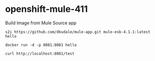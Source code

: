 # openshift-mule-411

Build Image from Mule Source app

```
s2i https://github.com/dkudale/mule-app.git mule-esb-4.1.1:latest hello

docker run -d -p 8081:8081 hello

curl http://localhost:8081/test
```